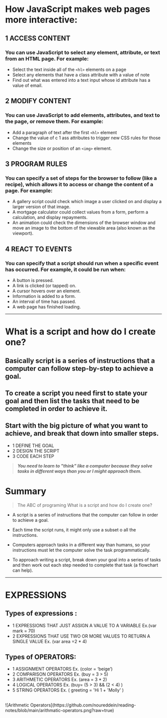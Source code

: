 # How JavaScript makes web pages more interactive:
## 1 ACCESS CONTENT
### You can use JavaScript to select any element, attribute, or text from an HTML page. For example:
 * Select the text inside all of the `<hl>` elements on a page
 * Select any elements that have a class attribute with a value of note
 * Find out what was entered into a text input whose id attribute has a value of email. 

## 2 MODIFY CONTENT
### You can use JavaScript to add elements, attributes, and text to the page, or remove them. For example:
 * Add a paragraph of text after the first `<hl>` element
 * Change the value of c 1 ass attributes to trigger new CSS rules for those elements
 * Change the size or position of an `<img>` element.

## 3 PROGRAM RULES
### You can specify a set of steps for the browser to follow (like a recipe), which allows it to access or change the content of a page. For example:
 * A gallery script could check which image a user clicked on and display a larger version of that image.
 * A mortgage calculator could collect values from a form, perform a calculation, and display repayments.
 * An animation could check the dimensions of the browser window and move an image to the bottom of the viewable area (also known as the viewport).

## 4 REACT TO EVENTS
### You can specify that a script should run when a specific event has occurred. For example, it could be run when:
 * A button is pressed.
 * A link is clicked (or tapped) on.
 * A cursor hovers over an element.
 * Information is added to a form.
 * An interval of time has passed.
 * A web page has finished loading.

-------------------------------

# What is a script and how do I create one?
 ## Basically script is a series of instructions that a computer can follow step-by-step to achieve a goal.
 ## To create a script you need first to state  your goal and then list the tasks that need to be completed in order to achieve it.

 ## Start with the big picture of what you want to achieve, and break that down into smaller steps.
 - 1 DEFINE THE GOAL
 - 2 DESIGN THE SCRIPT
 - 3 CODE EACH STEP

> **_You need to learn to "think" like a computer because they solve tasks in different ways than you or I might approach them._**

# Summary
> The ABC of programing
> What is a script and how do I create one?
 
 * A script is a series of instructions that the computer can follow in order to achieve a goal.

 * Each time the script runs, it might only use a subset o all the instructions.

 * Computers approach tasks in a different way than humans, so your instructions must let the computer solve the task programmatically.

 * To approach writing a script, break down your goal into  a series of tasks and then work out each step needed to complete that task (a flowchart can help).

---------------------------------

# EXPRESSIONS

## Types of expressions :
  - 1 EXPRESSIONS THAT JUST ASSIGN A VALUE TO A VARIABLE Ex.(var mark = 70)
  - 2 EXPRESSIONS THAT USE TWO OR MORE VALUES TO RETURN A SINGLE VALUE Ex. (var area =2 * 4)

## Types of  OPERATORS:
  - 1 ASSIGNMENT OPERATORS Ex. (color = ‘beige’)
  - 2 COMPARISON OPERATORS Ex. (buy = 3 > 5)
  - 3 ARITHMETIC OPERATORS Ex. (area = 3 * 2)
  - 4 LOGICAL OPERATORS Ex. (buy= (5 > 3) && (2 < 4) )
  - 5 STRING OPERATORS Ex. ( greeting =  'Hi 1 + 'Molly' )
</br>
![Arithmetic Operators](https://github.com/noureddein/reading-notes/blob/main/arithmatic-operators.png?raw=true)


